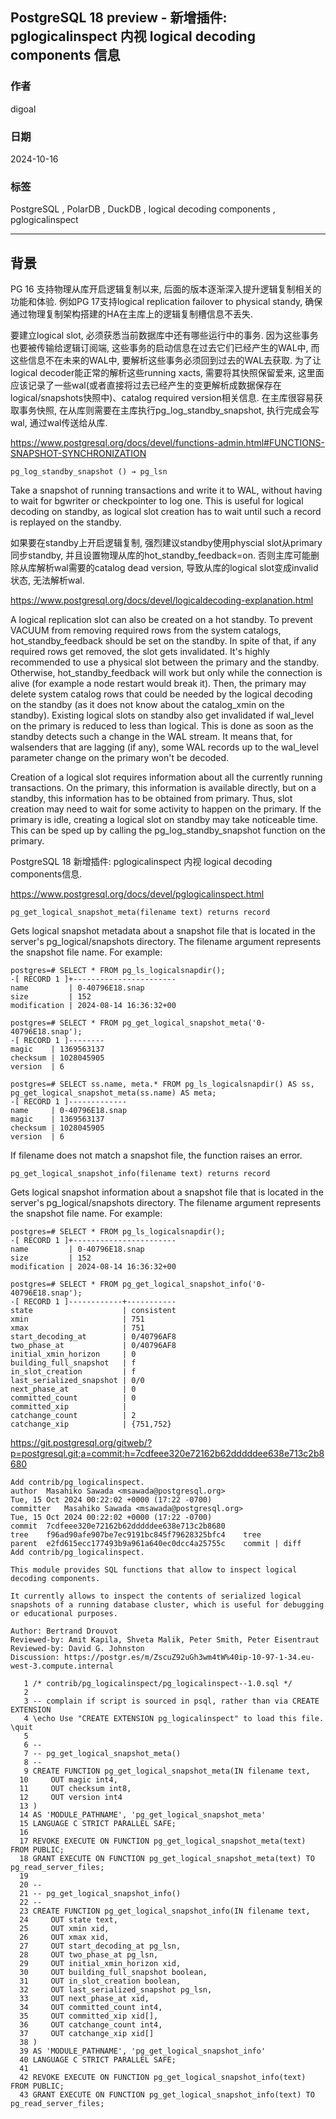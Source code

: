 ## PostgreSQL 18 preview - 新增插件: pglogicalinspect 内视 logical decoding components 信息   
                                                                      
### 作者                                          
digoal                                          
                                                 
### 日期                                               
2024-10-16                                          
                                              
### 标签                                            
PostgreSQL , PolarDB , DuckDB , logical decoding components , pglogicalinspect            
                                                                     
----                                              
                                                            
## 背景     
PG 16 支持物理从库开启逻辑复制以来, 后面的版本逐渐深入提升逻辑复制相关的功能和体验.  例如PG 17支持logical replication failover to physical standy, 确保通过物理复制架构搭建的HA在主库上的逻辑复制槽信息不丢失.    
  
要建立logical slot, 必须获悉当前数据库中还有哪些运行中的事务. 因为这些事务也要被传输给逻辑订阅端, 这些事务的启动信息在过去它们已经产生的WAL中, 而这些信息不在未来的WAL中, 要解析这些事务必须回到过去的WAL去获取. 为了让logical decoder能正常的解析这些running xacts, 需要将其快照保留爱来, 这里面应该记录了一些wal(或者直接将过去已经产生的变更解析成数据保存在logical/snapshots快照中)、catalog required version相关信息. 在主库很容易获取事务快照, 在从库则需要在主库执行pg_log_standby_snapshot, 执行完成会写wal, 通过wal传送给从库.   
  
https://www.postgresql.org/docs/devel/functions-admin.html#FUNCTIONS-SNAPSHOT-SYNCHRONIZATION  
  
`pg_log_standby_snapshot () → pg_lsn`  
  
Take a snapshot of running transactions and write it to WAL, without having to wait for bgwriter or checkpointer to log one. This is useful for logical decoding on standby, as logical slot creation has to wait until such a record is replayed on the standby.  
  
如果要在standby上开启逻辑复制, 强烈建议standby使用physcial slot从primary同步standby, 并且设置物理从库的hot_standby_feedback=on. 否则主库可能删除从库解析wal需要的catalog dead version, 导致从库的logical slot变成invalid状态, 无法解析wal.     
  
https://www.postgresql.org/docs/devel/logicaldecoding-explanation.html  
  
A logical replication slot can also be created on a hot standby. To prevent VACUUM from removing required rows from the system catalogs, hot_standby_feedback should be set on the standby. In spite of that, if any required rows get removed, the slot gets invalidated. It's highly recommended to use a physical slot between the primary and the standby. Otherwise, hot_standby_feedback will work but only while the connection is alive (for example a node restart would break it). Then, the primary may delete system catalog rows that could be needed by the logical decoding on the standby (as it does not know about the catalog_xmin on the standby). Existing logical slots on standby also get invalidated if wal_level on the primary is reduced to less than logical. This is done as soon as the standby detects such a change in the WAL stream. It means that, for walsenders that are lagging (if any), some WAL records up to the wal_level parameter change on the primary won't be decoded.   
  
Creation of a logical slot requires information about all the currently running transactions. On the primary, this information is available directly, but on a standby, this information has to be obtained from primary. Thus, slot creation may need to wait for some activity to happen on the primary. If the primary is idle, creating a logical slot on standby may take noticeable time. This can be sped up by calling the pg_log_standby_snapshot function on the primary.   
  
PostgreSQL 18 新增插件: pglogicalinspect 内视 logical decoding components信息.   
  
https://www.postgresql.org/docs/devel/pglogicalinspect.html  
  
  
`pg_get_logical_snapshot_meta(filename text) returns record`   
  
Gets logical snapshot metadata about a snapshot file that is located in the server's pg_logical/snapshots directory. The filename argument represents the snapshot file name. For example:  
  
```  
postgres=# SELECT * FROM pg_ls_logicalsnapdir();  
-[ RECORD 1 ]+-----------------------  
name         | 0-40796E18.snap  
size         | 152  
modification | 2024-08-14 16:36:32+00  
  
postgres=# SELECT * FROM pg_get_logical_snapshot_meta('0-40796E18.snap');  
-[ RECORD 1 ]--------  
magic    | 1369563137  
checksum | 1028045905  
version  | 6  
  
postgres=# SELECT ss.name, meta.* FROM pg_ls_logicalsnapdir() AS ss,  
pg_get_logical_snapshot_meta(ss.name) AS meta;  
-[ RECORD 1 ]-------------  
name     | 0-40796E18.snap  
magic    | 1369563137  
checksum | 1028045905  
version  | 6  
```  
  
If filename does not match a snapshot file, the function raises an error.  
  
`pg_get_logical_snapshot_info(filename text) returns record`   
  
Gets logical snapshot information about a snapshot file that is located in the server's pg_logical/snapshots directory. The filename argument represents the snapshot file name. For example:  
  
```  
postgres=# SELECT * FROM pg_ls_logicalsnapdir();  
-[ RECORD 1 ]+-----------------------  
name         | 0-40796E18.snap  
size         | 152  
modification | 2024-08-14 16:36:32+00  
  
postgres=# SELECT * FROM pg_get_logical_snapshot_info('0-40796E18.snap');  
-[ RECORD 1 ]------------+-----------  
state                    | consistent  
xmin                     | 751  
xmax                     | 751  
start_decoding_at        | 0/40796AF8  
two_phase_at             | 0/40796AF8  
initial_xmin_horizon     | 0  
building_full_snapshot   | f  
in_slot_creation         | f  
last_serialized_snapshot | 0/0  
next_phase_at            | 0  
committed_count          | 0  
committed_xip            |  
catchange_count          | 2  
catchange_xip            | {751,752}  
```  
  
https://git.postgresql.org/gitweb/?p=postgresql.git;a=commit;h=7cdfeee320e72162b62dddddee638e713c2b8680  
```  
Add contrib/pg_logicalinspect.  
author	Masahiko Sawada <msawada@postgresql.org>	  
Tue, 15 Oct 2024 00:22:02 +0000 (17:22 -0700)  
committer	Masahiko Sawada <msawada@postgresql.org>	  
Tue, 15 Oct 2024 00:22:02 +0000 (17:22 -0700)  
commit	7cdfeee320e72162b62dddddee638e713c2b8680  
tree	f96ad90afe907be7ec9191bc845f79628325bfc4	tree  
parent	e2fd615ecc177493b9a961a640ec0dcc4a25755c	commit | diff  
Add contrib/pg_logicalinspect.  
  
This module provides SQL functions that allow to inspect logical  
decoding components.  
  
It currently allows to inspect the contents of serialized logical  
snapshots of a running database cluster, which is useful for debugging  
or educational purposes.  
  
Author: Bertrand Drouvot  
Reviewed-by: Amit Kapila, Shveta Malik, Peter Smith, Peter Eisentraut  
Reviewed-by: David G. Johnston  
Discussion: https://postgr.es/m/ZscuZ92uGh3wm4tW%40ip-10-97-1-34.eu-west-3.compute.internal  
```  
  
  
```  
   1 /* contrib/pg_logicalinspect/pg_logicalinspect--1.0.sql */  
   2   
   3 -- complain if script is sourced in psql, rather than via CREATE EXTENSION  
   4 \echo Use "CREATE EXTENSION pg_logicalinspect" to load this file. \quit  
   5   
   6 --  
   7 -- pg_get_logical_snapshot_meta()  
   8 --  
   9 CREATE FUNCTION pg_get_logical_snapshot_meta(IN filename text,  
  10     OUT magic int4,  
  11     OUT checksum int8,  
  12     OUT version int4  
  13 )  
  14 AS 'MODULE_PATHNAME', 'pg_get_logical_snapshot_meta'  
  15 LANGUAGE C STRICT PARALLEL SAFE;  
  16   
  17 REVOKE EXECUTE ON FUNCTION pg_get_logical_snapshot_meta(text) FROM PUBLIC;  
  18 GRANT EXECUTE ON FUNCTION pg_get_logical_snapshot_meta(text) TO pg_read_server_files;  
  19   
  20 --  
  21 -- pg_get_logical_snapshot_info()  
  22 --  
  23 CREATE FUNCTION pg_get_logical_snapshot_info(IN filename text,  
  24     OUT state text,  
  25     OUT xmin xid,  
  26     OUT xmax xid,  
  27     OUT start_decoding_at pg_lsn,  
  28     OUT two_phase_at pg_lsn,  
  29     OUT initial_xmin_horizon xid,  
  30     OUT building_full_snapshot boolean,  
  31     OUT in_slot_creation boolean,  
  32     OUT last_serialized_snapshot pg_lsn,  
  33     OUT next_phase_at xid,  
  34     OUT committed_count int4,  
  35     OUT committed_xip xid[],  
  36     OUT catchange_count int4,  
  37     OUT catchange_xip xid[]  
  38 )  
  39 AS 'MODULE_PATHNAME', 'pg_get_logical_snapshot_info'  
  40 LANGUAGE C STRICT PARALLEL SAFE;  
  41   
  42 REVOKE EXECUTE ON FUNCTION pg_get_logical_snapshot_info(text) FROM PUBLIC;  
  43 GRANT EXECUTE ON FUNCTION pg_get_logical_snapshot_info(text) TO pg_read_server_files;  
```    
  
